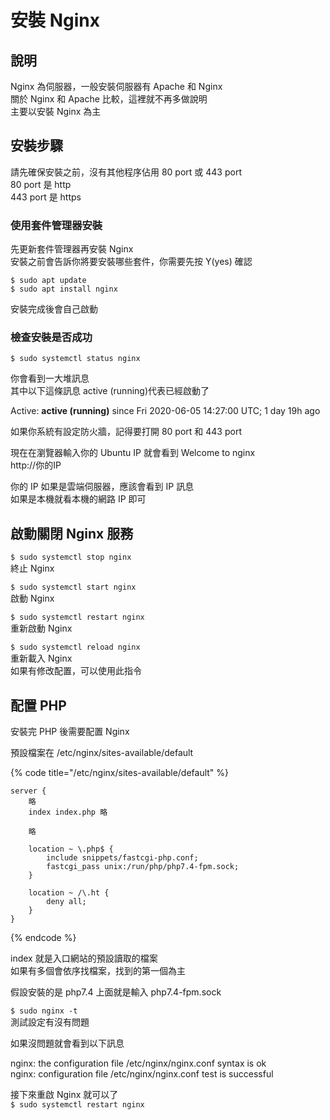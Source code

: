 # 安裝 Nginx

## 說明

Nginx 為伺服器，一般安裝伺服器有 Apache 和 Nginx  
關於 Nginx 和 Apache 比較，這裡就不再多做說明  
主要以安裝 Nginx 為主

## 安裝步驟

請先確保安裝之前，沒有其他程序佔用 80 port 或 443 port  
80 port 是 http  
443 port 是 https

### 使用套件管理器安裝

先更新套件管理器再安裝 Nginx  
安裝之前會告訴你將要安裝哪些套件，你需要先按 Y\(yes\) 確認

```text
$ sudo apt update
$ sudo apt install nginx
```

安裝完成後會自己啟動

### 檢查安裝是否成功

```text
$ sudo systemctl status nginx
```

你會看到一大堆訊息  
其中以下這條訊息 active \(running\)代表已經啟動了  
  
Active: **active \(running\)** since Fri 2020-06-05 14:27:00 UTC; 1 day 19h ago

如果你系統有設定防火牆，記得要打開 80 port 和 443 port

現在在瀏覽器輸入你的 Ubuntu IP 就會看到 Welcome to nginx  
http://你的IP

你的 IP 如果是雲端伺服器，應該會看到 IP 訊息  
如果是本機就看本機的網路 IP 即可

## 啟動關閉 Nginx 服務

`$ sudo systemctl stop nginx`  
終止 Nginx

`$ sudo systemctl start nginx`  
啟動 Nginx

`$ sudo systemctl restart nginx`  
重新啟動 Nginx

`$ sudo systemctl reload nginx`  
重新載入 Nginx  
如果有修改配置，可以使用此指令

## 配置 PHP

安裝完 PHP 後需要配置 Nginx

預設檔案在 /etc/nginx/sites-available/default

{% code title="/etc/nginx/sites-available/default" %}
```text
server {
    略
    index index.php 略
 
    略
 
    location ~ \.php$ {
        include snippets/fastcgi-php.conf;
        fastcgi_pass unix:/run/php/php7.4-fpm.sock;
    }
 
    location ~ /\.ht {
        deny all;
    }
}
```
{% endcode %}

index 就是入口網站的預設讀取的檔案  
如果有多個會依序找檔案，找到的第一個為主

假設安裝的是 php7.4 上面就是輸入 php7.4-fpm.sock

`$ sudo nginx -t`   
測試設定有沒有問題

如果沒問題就會看到以下訊息

nginx: the configuration file /etc/nginx/nginx.conf syntax is ok  
nginx: configuration file /etc/nginx/nginx.conf test is successful

接下來重啟 Nginx 就可以了  
`$ sudo systemctl restart nginx`

